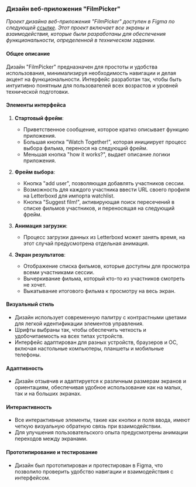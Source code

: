 ### Дизайн веб-приложения "FilmPicker"

*Проект дизайна веб-приложения "FilmPicker" доступен в Figma по следующей [ссылке](https://www.figma.com/community/file/1370333452328528647). Этот проект включает все экраны и взаимодействия, которые были разработаны для обеспечения функциональности, определенной в техническом задании.*

#### Общее описание
Дизайн "FilmPicker" предназначен для простоты и удобства использования, минимализируя необходимость навигации и делая акцент на функциональности. Интерфейс разработан так, чтобы быть интуитивно понятным для пользователей всех возрастов и уровней технической подготовки.

#### Элементы интерфейса
1. **Стартовый фрейм**:
   - Приветственное сообщение, которое кратко описывает функцию приложения.
   - Большая кнопка "Watch Together!", которая инициирует процесс выбора фильма, перенося на следующий фрейм.
   - Меньшая кнопка "how it works?", выдает описание логики приложения.

2. **Фрейм выбора**:
   - Кнопка "add user", позволяющая добавлять участников сессии.
   - Возможность для каждого участника ввести URL своего профиля на Letterboxd для импорта watchlist.
   - Кнопка "Suggest film!", активирующая поиск пересечений в списке фильмов участников, и переносящая на следующий фрейм.

3. **Анимация загрузки**:
    - Процесс загрузки данных из Letterboxd может занять время, на этот случай предусмотрена отдельная анимация.

4. **Экран результатов**:
   - Отображение списка фильмов, которые доступны для просмотра всеми участниками сессии.
   - Вычеркивание фильма, который кто-то из участников смотреть не хочет.
   - Выкатывание итогового фильма к просмотру на весь экран.

#### Визуальный стиль
- Дизайн использует современную палитру с контрастными цветами для легкой идентификации элементов управления.
- Шрифты выбраны так, чтобы обеспечить четкость и удобочитаемость на всех типах устройств.
- Интерфейс адаптирован для разных устройств, браузеров и ОС, включая настольные компьютеры, планшеты и мобильные телефоны.

#### Адаптивность
- Дизайн отзывчив и адаптируется к различным размерам экранов и ориентациям, обеспечивая удобное использование как на малых, так и на больших экранах.

#### Интерактивность
- Все интерактивные элементы, такие как кнопки и поля ввода, имеют четкую визуальную обратную связь при взаимодействии.
- Для улучшения пользовательского опыта предусмотрены анимации переходов между экранами.

#### Прототипирование и тестирование
- Дизайн был прототипирован и протестирован в Figma, что позволило проверить удобство навигации и взаимодействия с интерфейсом.